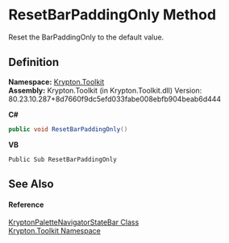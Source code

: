 # ResetBarPaddingOnly Method


Reset the BarPaddingOnly to the default value.



## Definition
**Namespace:** <a href="79d2eac2-21f4-54ff-7552-b20c33c30600.md">Krypton.Toolkit</a>  
**Assembly:** Krypton.Toolkit (in Krypton.Toolkit.dll) Version: 80.23.10.287+8d7660f9dc5efd033fabe008ebfb904beab6d444

**C#**
``` C#
public void ResetBarPaddingOnly()
```
**VB**
``` VB
Public Sub ResetBarPaddingOnly
```



## See Also


#### Reference
<a href="7a57b3c9-2ce3-bd77-4e26-2a5f6d741d9e.md">KryptonPaletteNavigatorStateBar Class</a>  
<a href="79d2eac2-21f4-54ff-7552-b20c33c30600.md">Krypton.Toolkit Namespace</a>  

